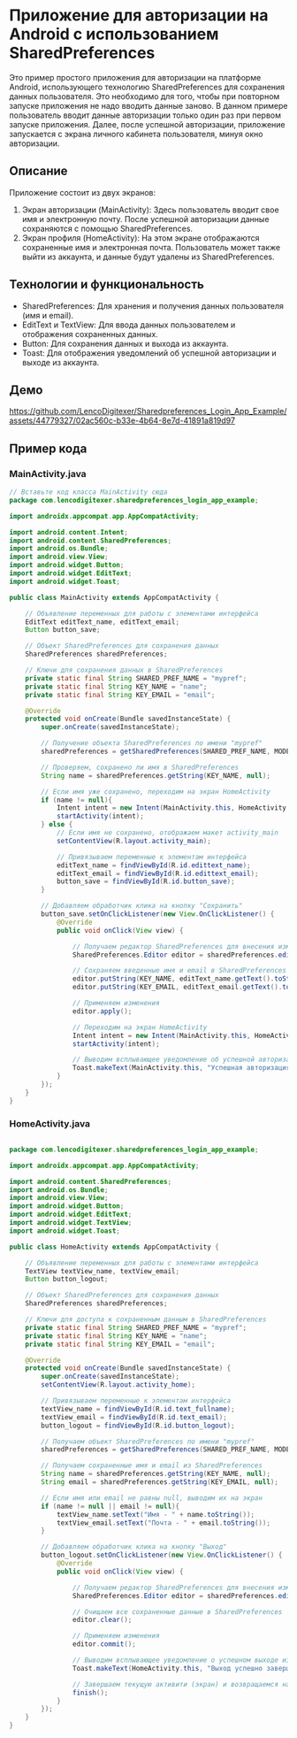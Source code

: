 # Приложение для авторизации на Android с использованием SharedPreferences

Это пример простого приложения для авторизации на платформе Android, использующего технологию SharedPreferences для сохранения данных пользователя.
Это необходимо для того, чтобы при повторном запуске приложения не надо вводить данные заново. В данном примере пользователь вводит данные авторизации только один раз при первом запуске приложения. Далее, после успешной авторизации, приложение запускается с экрана личного кабинета пользователя, минуя окно авторизации.

## Описание

Приложение состоит из двух экранов:
1. Экран авторизации (MainActivity): Здесь пользователь вводит свое имя и электронную почту. После успешной авторизации данные сохраняются с помощью SharedPreferences.
2. Экран профиля (HomeActivity): На этом экране отображаются сохраненные имя и электронная почта. Пользователь может также выйти из аккаунта, и данные будут удалены из SharedPreferences.

## Технологии и функциональность

- SharedPreferences: Для хранения и получения данных пользователя (имя и email).
- EditText и TextView: Для ввода данных пользователем и отображения сохраненных данных.
- Button: Для сохранения данных и выхода из аккаунта.
- Toast: Для отображения уведомлений об успешной авторизации и выходе из аккаунта.

## Демо
https://github.com/LencoDigitexer/Sharedpreferences_Login_App_Example/assets/44779327/02ac560c-b33e-4b64-8e7d-41891a819d97

## Пример кода

### MainActivity.java

```java
// Вставьте код класса MainActivity сюда
package com.lencodigitexer.sharedpreferences_login_app_example;

import androidx.appcompat.app.AppCompatActivity;

import android.content.Intent;
import android.content.SharedPreferences;
import android.os.Bundle;
import android.view.View;
import android.widget.Button;
import android.widget.EditText;
import android.widget.Toast;

public class MainActivity extends AppCompatActivity {

    // Объявление переменных для работы с элементами интерфейса
    EditText editText_name, editText_email;
    Button button_save;

    // Объект SharedPreferences для сохранения данных
    SharedPreferences sharedPreferences;

    // Ключи для сохранения данных в SharedPreferences
    private static final String SHARED_PREF_NAME = "mypref";
    private static final String KEY_NAME = "name";
    private static final String KEY_EMAIL = "email";

    @Override
    protected void onCreate(Bundle savedInstanceState) {
        super.onCreate(savedInstanceState);

        // Получение объекта SharedPreferences по имени "mypref"
        sharedPreferences = getSharedPreferences(SHARED_PREF_NAME, MODE_PRIVATE);

        // Проверяем, сохранено ли имя в SharedPreferences
        String name = sharedPreferences.getString(KEY_NAME, null);

        // Если имя уже сохранено, переходим на экран HomeActivity
        if (name != null){
            Intent intent = new Intent(MainActivity.this, HomeActivity.class);
            startActivity(intent);
        } else {
            // Если имя не сохранено, отображаем макет activity_main
            setContentView(R.layout.activity_main);

            // Привязываем переменные к элементам интерфейса
            editText_name = findViewById(R.id.edittext_name);
            editText_email = findViewById(R.id.edittext_email);
            button_save = findViewById(R.id.button_save);
        }

        // Добавляем обработчик клика на кнопку "Сохранить"
        button_save.setOnClickListener(new View.OnClickListener() {
            @Override
            public void onClick(View view) {

                // Получаем редактор SharedPreferences для внесения изменений
                SharedPreferences.Editor editor = sharedPreferences.edit();

                // Сохраняем введенные имя и email в SharedPreferences
                editor.putString(KEY_NAME, editText_name.getText().toString());
                editor.putString(KEY_EMAIL, editText_email.getText().toString());

                // Применяем изменения
                editor.apply();

                // Переходим на экран HomeActivity
                Intent intent = new Intent(MainActivity.this, HomeActivity.class);
                startActivity(intent);

                // Выводим всплывающее уведомление об успешной авторизации
                Toast.makeText(MainActivity.this, "Успешная авторизация", Toast.LENGTH_SHORT).show();
            }
        });
    }
}
```

### HomeActivity.java

```java

package com.lencodigitexer.sharedpreferences_login_app_example;

import androidx.appcompat.app.AppCompatActivity;

import android.content.SharedPreferences;
import android.os.Bundle;
import android.view.View;
import android.widget.Button;
import android.widget.EditText;
import android.widget.TextView;
import android.widget.Toast;

public class HomeActivity extends AppCompatActivity {

    // Объявление переменных для работы с элементами интерфейса
    TextView textView_name, textView_email;
    Button button_logout;

    // Объект SharedPreferences для сохранения данных
    SharedPreferences sharedPreferences;

    // Ключи для доступа к сохраненным данным в SharedPreferences
    private static final String SHARED_PREF_NAME = "mypref";
    private static final String KEY_NAME = "name";
    private static final String KEY_EMAIL = "email";

    @Override
    protected void onCreate(Bundle savedInstanceState) {
        super.onCreate(savedInstanceState);
        setContentView(R.layout.activity_home);

        // Привязываем переменные к элементам интерфейса
        textView_name = findViewById(R.id.text_fullname);
        textView_email = findViewById(R.id.text_email);
        button_logout = findViewById(R.id.button_logout);

        // Получаем объект SharedPreferences по имени "mypref"
        sharedPreferences = getSharedPreferences(SHARED_PREF_NAME, MODE_PRIVATE);

        // Получаем сохраненные имя и email из SharedPreferences
        String name = sharedPreferences.getString(KEY_NAME, null);
        String email = sharedPreferences.getString(KEY_EMAIL, null);

        // Если имя или email не равны null, выводим их на экран
        if (name != null || email != null){
            textView_name.setText("Имя - " + name.toString());
            textView_email.setText("Почта - " + email.toString());
        }

        // Добавляем обработчик клика на кнопку "Выход"
        button_logout.setOnClickListener(new View.OnClickListener() {
            @Override
            public void onClick(View view) {

                // Получаем редактор SharedPreferences для внесения изменений
                SharedPreferences.Editor editor = sharedPreferences.edit();

                // Очищаем все сохраненные данные в SharedPreferences
                editor.clear();

                // Применяем изменения
                editor.commit();

                // Выводим всплывающее уведомление о успешном выходе из аккаунта
                Toast.makeText(HomeActivity.this, "Выход успешно завершён", Toast.LENGTH_SHORT).show();

                // Завершаем текущую активити (экран) и возвращаемся назад
                finish();
            }
        });
    }
}

```
